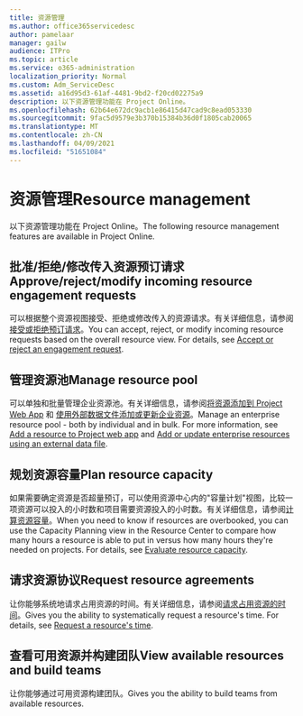 ```yaml
---
title: 资源管理
ms.author: office365servicedesc
author: pamelaar
manager: gailw
audience: ITPro
ms.topic: article
ms.service: o365-administration
localization_priority: Normal
ms.custom: Adm_ServiceDesc
ms.assetid: a16d95d3-61af-4481-9bd2-f20cd02275a9
description: 以下资源管理功能在 Project Online。
ms.openlocfilehash: 62b64e672dc9acb1e86415d47cad9c8ead053330
ms.sourcegitcommit: 9fac5d9579e3b370b15384b36d0f1805cab20065
ms.translationtype: MT
ms.contentlocale: zh-CN
ms.lasthandoff: 04/09/2021
ms.locfileid: "51651084"
---
```

# <a name="resource-management"></a><span data-ttu-id="e43a7-103">资源管理</span><span class="sxs-lookup"><span data-stu-id="e43a7-103">Resource management</span></span>

<span data-ttu-id="e43a7-104">以下资源管理功能在 Project Online。</span><span class="sxs-lookup"><span data-stu-id="e43a7-104">The following resource management features are available in Project Online.</span></span>
  
## <a name="approverejectmodify-incoming-resource-engagement-requests"></a><span data-ttu-id="e43a7-105">批准/拒绝/修改传入资源预订请求</span><span class="sxs-lookup"><span data-stu-id="e43a7-105">Approve/reject/modify incoming resource engagement requests</span></span>

<span data-ttu-id="e43a7-p101">可以根据整个资源视图接受、拒绝或修改传入的资源请求。有关详细信息，请参阅[接受或拒绝预订请求](https://go.microsoft.com/fwlink/?LinkID=823659&amp;clcid=0x409)。</span><span class="sxs-lookup"><span data-stu-id="e43a7-p101">You can accept, reject, or modify incoming resource requests based on the overall resource view. For details, see [Accept or reject an engagement request](https://go.microsoft.com/fwlink/?LinkID=823659&amp;clcid=0x409).</span></span>
  
## <a name="manage-resource-pool"></a><span data-ttu-id="e43a7-108">管理资源池</span><span class="sxs-lookup"><span data-stu-id="e43a7-108">Manage resource pool</span></span>

<span data-ttu-id="e43a7-p102">可以单独和批量管理企业资源池。有关详细信息，请参阅[将资源添加到 Project Web App](https://go.microsoft.com/fwlink/?LinkID=823660&amp;clcid=0x409) 和 [使用外部数据文件添加或更新企业资源](https://go.microsoft.com/fwlink/?LinkID=823661&amp;clcid=0x409)。</span><span class="sxs-lookup"><span data-stu-id="e43a7-p102">Manage an enterprise resource pool - both by individual and in bulk. For more information, see [Add a resource to Project web app](https://go.microsoft.com/fwlink/?LinkID=823660&amp;clcid=0x409) and [Add or update enterprise resources using an external data file](https://go.microsoft.com/fwlink/?LinkID=823661&amp;clcid=0x409).</span></span>
  
## <a name="plan-resource-capacity"></a><span data-ttu-id="e43a7-111">规划资源容量</span><span class="sxs-lookup"><span data-stu-id="e43a7-111">Plan resource capacity</span></span>

<span data-ttu-id="e43a7-p103">如果需要确定资源是否超量预订，可以使用资源中心内的"容量计划"视图，比较一项资源可以投入的小时数和项目需要资源投入的小时数。有关详细信息，请参阅[计算资源容量](https://go.microsoft.com/fwlink/?LinkID=823662&amp;clcid=0x409)。</span><span class="sxs-lookup"><span data-stu-id="e43a7-p103">When you need to know if resources are overbooked, you can use the Capacity Planning view in the Resource Center to compare how many hours a resource is able to put in versus how many hours they're needed on projects. For details, see [Evaluate resource capacity](https://go.microsoft.com/fwlink/?LinkID=823662&amp;clcid=0x409).</span></span>
  
## <a name="request-resource-agreements"></a><span data-ttu-id="e43a7-114">请求资源协议</span><span class="sxs-lookup"><span data-stu-id="e43a7-114">Request resource agreements</span></span>

<span data-ttu-id="e43a7-p104">让你能够系统地请求占用资源的时间。有关详细信息，请参阅[请求占用资源的时间](https://go.microsoft.com/fwlink/?LinkID=823663&amp;clcid=0x409)。</span><span class="sxs-lookup"><span data-stu-id="e43a7-p104">Gives you the ability to systematically request a resource's time. For details, see [Request a resource's time](https://go.microsoft.com/fwlink/?LinkID=823663&amp;clcid=0x409).</span></span>
  
## <a name="view-available-resources-and-build-teams"></a><span data-ttu-id="e43a7-117">查看可用资源并构建团队</span><span class="sxs-lookup"><span data-stu-id="e43a7-117">View available resources and build teams</span></span>

<span data-ttu-id="e43a7-118">让你能够通过可用资源构建团队。</span><span class="sxs-lookup"><span data-stu-id="e43a7-118">Gives you the ability to build teams from available resources.</span></span>
  